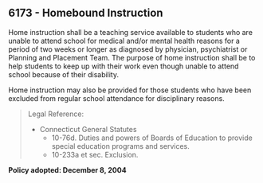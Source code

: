 ## 6173 - Homebound Instruction

Home instruction shall be a teaching service available to students who are unable to attend school for medical and/or mental health reasons for a period of two weeks or longer as diagnosed by physician, psychiatrist or Planning and Placement Team.  The purpose of home instruction shall be to help students to keep up with their work even though unable to attend school because of their disability.

Home instruction may also be provided for those students who have been excluded from regular school attendance for disciplinary reasons.

> Legal Reference: 
> 
> * Connecticut General Statutes
>   * 10-76d. Duties and powers of Boards of Education to provide special education programs and services.
>   * 10-233a et sec. Exclusion.

**Policy adopted:  December 8, 2004**


